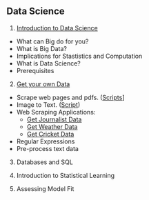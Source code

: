 ## Data Science

1. [Introduction to Data Science](https://github.com/soodoku/data-science/blob/master/ds1_web.pdf)
  * What can Big do for you?  
  * What is Big Data?  
  * Implications for Stastistics and Computation  
  * What is Data Science?  
  * Prerequisites 

2. [Get your own Data](https://github.com/soodoku/data-science/blob/master/ds2_web.pdf)
  * Scrape web pages and pdfs. ([Scripts](https://github.com/soodoku/python-workshop)] 
  * Image to Text. ([Script](https://github.com/soodoku/image-to-text))  
  * Web Scraping Applications:    
    - [Get Journalist Data](https://github.com/soodoku/get-journalist-data)      
    - [Get Weather Data](https://github.com/soodoku/get-weather-data)    
    - [Get Cricket Data](https://github.com/soodoku/get-cricket-data)   
  * Regular Expressions  
  * Pre-process text data

3. Databases and SQL

4. Introduction to Statistical Learning

5. Assessing Model Fit
